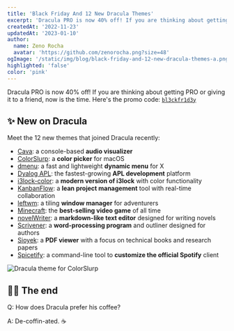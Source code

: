 ```yaml
---
title: 'Black Friday And 12 New Dracula Themes'
excerpt: 'Dracula PRO is now 40% off! If you are thinking about getting PRO or giving it to a friend, now is the time.'
createdAt: '2022-11-23'
updatedAt: '2023-01-10'
author:
  name: Zeno Rocha
  avatar: 'https://github.com/zenorocha.png?size=48'
ogImage: '/static/img/blog/black-friday-and-12-new-dracula-themes-a.png'
highlighted: 'false'
color: 'pink'
---
```


Dracula PRO is now 40% off! If you are thinking about getting PRO or giving it to a friend, now is the time. Here's the promo code: [`bl3ckfr1d3y`](https://store.draculatheme.com/l/dracula-pro/bl3ckfr1d3y)

## ✨ New on Dracula

Meet the 12 new themes that joined Dracula recently:

- [Cava](/cava): a console-based **audio visualizer**
- [ColorSlurp](/color-slurp): a **color picker** for macOS
- [dmenu](/dmenu): a fast and lightweight **dynamic menu** for X
- [Dyalog APL](/dyalog): the fastest-growing **APL development** platform
- [i3lock-color](/i3lock-color): a **modern version of i3lock** with color functionality
- [KanbanFlow](/kanbanflow): a **lean project management** tool with real-time collaboration
- [leftwm](/leftwm): a tiling **window manager** for adventurers
- [Minecraft](/minecraft): the **best-selling video game** of all time
- [novelWriter](/novel-writer): a **markdown-like text editor** designed for writing novels
- [Scrivener](/scrivener): a **word-processing program** and outliner designed for authors
- [Sioyek](/sioyek): a **PDF viewer** with a focus on technical books and research papers
- [Spicetify](/spicetify): a command-line tool to **customize the official Spotify** client

![Dracula theme for ColorSlurp](/static/img/blog/black-friday-and-12-new-dracula-themes-a.png)

## 👋🏻 The end

Q: How does Dracula prefer his coffee?

A: De-coffin-ated. ☕
